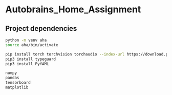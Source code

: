 # Autobrains_Home_Assignment

## Project dependencies


```bash
python -m venv aha
source aha/bin/activate
```

```bash
pip install torch torchvision torchaudio --index-url https://download.pytorch.org/whl/cu121
pip3 install typeguard  
pip3 install PyYAML
```

```bash
numpy
pandas
tensorboard
matplotlib
```